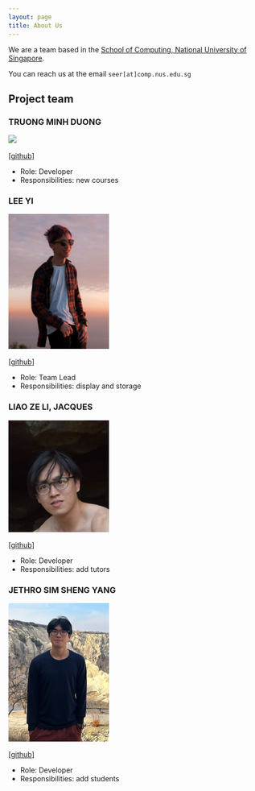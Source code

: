 ```yaml
---
layout: page
title: About Us
---
```


We are a team based in the [School of Computing, National University of Singapore](http://www.comp.nus.edu.sg).

You can reach us at the email `seer[at]comp.nus.edu.sg`

## Project team

### TRUONG MINH DUONG

<img src="images/zhongli5712.png" width="200px">

[[github](https://github.com/Zhongli5712)]

* Role: Developer
* Responsibilities: new courses

### LEE YI

<img src="images/leeyi45.png" width="200px">

[[github](https://github.com/leeyi45)]

* Role: Team Lead
* Responsibilities: display and storage

### LIAO ZE LI, JACQUES

<img src="images/jugsliao.png" width="200px">

[[github](https://github.com/jugsliao)]

* Role: Developer
* Responsibilities: add tutors

### JETHRO SIM SHENG YANG

<img src="images/gekhro.png" width="200px">

[[github](https://github.com/gekhro)]

* Role: Developer
* Responsibilities: add students